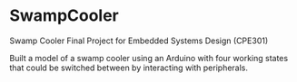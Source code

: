 # SwampCooler
Swamp Cooler Final Project for Embedded Systems Design (CPE301)

Built a model of a swamp cooler using an Arduino with four working states that could be switched between by interacting with peripherals.
